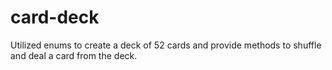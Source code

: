 # card-deck

Utilized enums to create a deck of 52 cards and provide methods to shuffle and deal a card from the deck.
